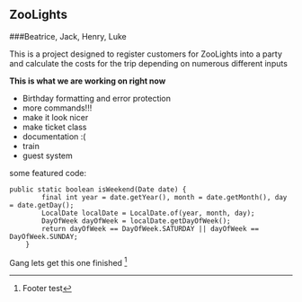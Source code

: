 ## ZooLights

###Beatrice, Jack, Henry, Luke

This is a project designed to register customers for ZooLights into a party and calculate the costs for the trip depending on numerous different inputs

**This is what we are working on right now**
 - Birthday formatting and error protection
 - more commands!!!
 - make it look nicer
 - make ticket class
 - documentation :(
 - train
 - guest system

some featured code:

```
public static boolean isWeekend(Date date) {
        final int year = date.getYear(), month = date.getMonth(), day = date.getDay();
        LocalDate localDate = LocalDate.of(year, month, day);
        DayOfWeek dayOfWeek = localDate.getDayOfWeek();
        return dayOfWeek == DayOfWeek.SATURDAY || dayOfWeek == DayOfWeek.SUNDAY;
    }
```

Gang lets get this one finished [^1]

[^1]: Footer test
